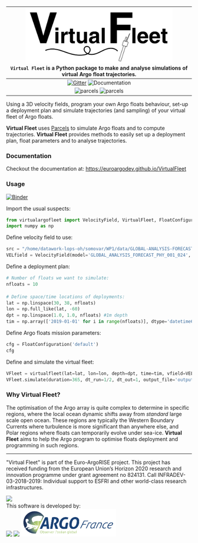 |<img src="https://raw.githubusercontent.com/euroargodev/virtualfleet/master/docs/img/repo_picture_tight.png" alt="VirtualFleet logo" width="400"><br>``Virtual Fleet`` is a Python package to make and analyse simulations of virtual Argo float trajectories.|
|:---------:|
|[![Gitter](https://badges.gitter.im/Argo-floats/virtual-fleet.svg)](https://gitter.im/Argo-floats/virtual-fleet?utm_source=badge&utm_medium=badge&utm_campaign=pr-badge) ![Documentation](https://img.shields.io/static/v1?label=Doc&message=github.io&color=<COLOR>&logo=readthedocs) <br> 
![parcels](https://img.shields.io/static/v1?labelColor=000&label=Parcels&message=ParticleSet&color=11aed5&logo=) ![parcels](https://img.shields.io/static/v1?labelColor=000&label=Parcels&message=kernels&color=aa11d5&logo=)|

Using a 3D velocity fields, program your own Argo floats behaviour, set-up a
deployment plan and simulate trajectories (and sampling) of your virtual
fleet of Argo floats.

**Virtual Fleet** uses [Parcels](http://oceanparcels.org/) to simulate Argo floats and to compute trajectories.
**Virtual Fleet** provides methods to easily set up a deployment plan, float parameters and to analyse trajectories.

### Documentation

Checkout the documentation at: https://euroargodev.github.io/VirtualFleet
 
### Usage

[![Binder](https://img.shields.io/static/v1.svg?logo=Jupyter&label=Binder&message=Click+here+to+try+VirtualFleet+online+!&color=blue&style=for-the-badge)](https://mybinder.org/v2/gh/euroargodev/binder-sandbox/main?urlpath=git-pull%3Frepo%3Dhttps%253A%252F%252Fgithub.com%252Feuroargodev%252FVirtualFleet%26urlpath%3Dlab%252Ftree%252FVirtualFleet%252Fexamples%252Ftry_it-CustomPlans.ipynb%26branch%3Dpackaging)

Import the usual suspects:
```python
from virtualargofleet import VelocityField, VirtualFleet, FloatConfiguration
import numpy as np
```

Define velocity field to use:
```python
src = "/home/datawork-lops-oh/somovar/WP1/data/GLOBAL-ANALYSIS-FORECAST-PHY-001-024"
VELfield = VelocityField(model='GLOBAL_ANALYSIS_FORECAST_PHY_001_024', src="%s/2019*.nc" % src)
```

Define a deployment plan:
```python
# Number of floats we want to simulate:
nfloats = 10

# Define space/time locations of deployments:
lat = np.linspace(30, 38, nfloats)
lon = np.full_like(lat, -60)
dpt = np.linspace(1.0, 1.0, nfloats) #1m depth
tim = np.array(['2019-01-01' for i in range(nfloats)], dtype='datetime64')
```

Define Argo floats mission parameters:
```python
cfg = FloatConfiguration('default')
cfg
```

Define and simulate the virtual fleet:
```python
VFleet = virtualfleet(lat=lat, lon=lon, depth=dpt, time=tim, vfield=VELfield, mission=cfg.mission)
VFleet.simulate(duration=365, dt_run=1/2, dt_out=1, output_file='output.nc')
```


### Why Virtual Fleet?

The optimisation of the Argo array is quite complex to determine in specific regions, where the local ocean dynamic shifts away from *standard* large scale open ocean. These regions are typically the Western Boundary Currents where turbulence is more significant than anywhere else, and Polar regions where floats can temporarily evolve under sea-ice. **Virtual Fleet** aims to help the Argo program to optimise floats deployment and programming in such regions.

***
"Virtual Fleet" is part of the Euro-ArgoRISE project. This project has received funding from the European Union’s Horizon 2020 research and innovation programme under grant agreement no 824131. Call INFRADEV-03-2018-2019: Individual support to ESFRI and other world-class research infrastructures.
<div>
<a href="https://www.euro-argo.eu/EU-Projects/Euro-Argo-RISE-2019-2022">
<img src="https://user-images.githubusercontent.com/59824937/146353317-56b3e70e-aed9-40e0-9212-3393d2e0ddd9.png" height="100">
</a>
</div>  
This software is developed by:
<div>
<img src="https://www.umr-lops.fr/var/storage/images/_aliases/logo_main/medias-ifremer/medias-lops/logos/logo-lops-2/1459683-4-fre-FR/Logo-LOPS-2.png" height="75">
<a href="https://wwz.ifremer.fr"><img src="https://user-images.githubusercontent.com/59824937/146353099-bcd2bd4e-d310-4807-aee2-9cf24075f0c3.jpg" height="75"></a>
<img src="https://github.com/euroargodev/euroargodev.github.io/raw/master/img/logo/ArgoFrance-logo_banner-color.png" height="75">
</div>
